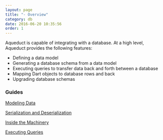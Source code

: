 ```yaml
---
layout: page
title: "- Overview"
category: db
date: 2016-06-20 10:35:56
order: 1
---
```


Aqueduct is capable of integrating with a database. At a high level, Aqueduct provides the following features:

- Defining a data model
- Generating a database schema from a data model
- Executing queries to transfer data back and forth between a database
- Mapping Dart objects to database rows and back
- Upgrading database schemas

### Guides

[Modeling Data](modeling_data.html)

[Serialization and Deserialization](serialization.html)

[Inside the Machinery](inside_the_db.html)

[Executing Queries](executing_queries.html)
